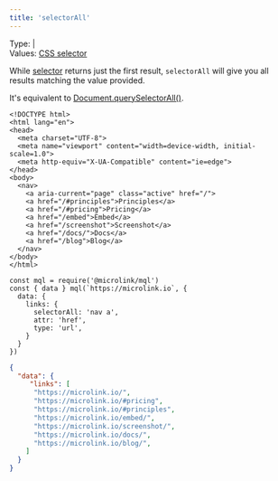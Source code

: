 ```yaml
---
title: 'selectorAll'
---
```


Type: <TypeContainer><Type children='<string>'/> | <Type children='<string[]>'/></TypeContainer><br/>
Values: [CSS selector](https://developer.mozilla.org/en-US/docs/Web/CSS/CSS_Selectors)

While [selector](/docs/mql/data/selector) returns just the first result, `selectorAll` will give you all results matching the value provided.

It's equivalent to [Document.querySelectorAll()](https://developer.mozilla.org/en-US/docs/Web/API/Document/querySelectorAll).

```html{10,16}
<!DOCTYPE html>
<html lang="en">
<head>
  <meta charset="UTF-8">
  <meta name="viewport" content="width=device-width, initial-scale=1.0">
  <meta http-equiv="X-UA-Compatible" content="ie=edge">
</head>
<body>
  <nav>
    <a aria-current="page" class="active" href="/">
    <a href="/#principles">Principles</a>  
    <a href="/#pricing">Pricing</a>
    <a href="/embed">Embed</a>
    <a href="/screenshot">Screenshot</a>
    <a href="/docs/">Docs</a>
    <a href="/blog">Blog</a>
  </nav>
</body>
</html>
```

```js{5}
const mql = require('@microlink/mql')
const { data } mql(`https://microlink.io`, {
  data: {
    links: {
      selectorAll: 'nav a',
      attr: 'href',
      type: 'url',
    }
  }
})
```

```json
{
  "data": {
     "links": [
      "https://microlink.io/",
      "https://microlink.io/#pricing",
      "https://microlink.io/#principles",
      "https://microlink.io/embed/",
      "https://microlink.io/screenshot/",
      "https://microlink.io/docs/",
      "https://microlink.io/blog/",
    ]
  }
}
```
